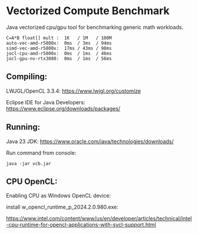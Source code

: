 # Vectorized Compute Benchmark

Java vectorized cpu/gpu tool for benchmarking generic math workloads.

```
C=A*B float[] mult :  1K   / 1M   / 100M
auto-vec-amd-r5800x:  0ms  / 3ms  / 94ms
simd-vec-amd-r5800x:  17ms / 43ms / 98ms
jocl-cpu-amd-r5800x:  0ms  / 1ms  / 46ms
jocl-gpu-nv-rtx3080:  0ms  / 1ms  / 56ms
```

Compiling:
----------------

LWJGL/OpenCL 3.3.4: https://www.lwjgl.org/customize

Eclipse IDE for Java Developers: https://www.eclipse.org/downloads/packages/

Running:
----------------

Java 23 JDK: https://www.oracle.com/java/technologies/downloads/

Run command from console:
```
java -jar vcb.jar
```

CPU OpenCL:
----------------
Enabling CPU as Windows OpenCL device:

install w_opencl_runtime_p_2024.2.0.980.exe:

https://www.intel.com/content/www/us/en/developer/articles/technical/intel-cpu-runtime-for-opencl-applications-with-sycl-support.html
